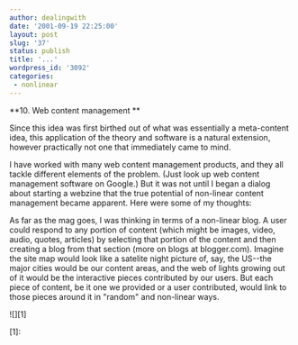 ```yaml
---
author: dealingwith
date: '2001-09-19 22:25:00'
layout: post
slug: '37'
status: publish
title: '...'
wordpress_id: '3092'
categories:
 - nonlinear
---
```


**10. Web content management **


Since this idea was first birthed out of what was essentially a meta-content
idea, this application of the theory and software is a natural extension,
however practically not one that immediately came to mind.


I have worked with many web content management products, and they all tackle
different elements of the problem. (Just look up web content management
software on Google.) But it was not until I began a dialog about starting a
webzine that the true potential of non-linear content management became
apparent. Here were some of my thoughts:


As far as the mag goes, I was thinking in terms of a non-linear blog. A user
could respond to any portion of content (which might be images, video, audio,
quotes, articles) by selecting that portion of the content and then creating a
blog from that section (more on blogs at blogger.com). Imagine the site map
would look like a satelite night picture of, say, the US--the major cities
would be our content areas, and the web of lights growing out of it would be
the interactive pieces contributed by our users. But each piece of content, be
it one we provided or a user contributed, would link to those pieces around it
in "random" and non-linear ways.

![][1]

   [1]:

